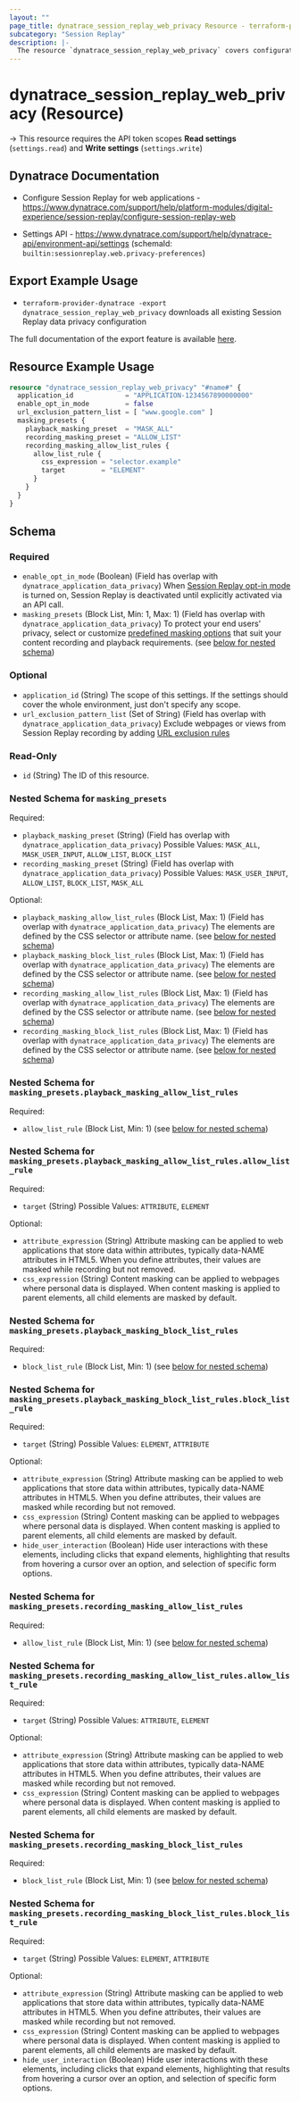 ```yaml
---
layout: ""
page_title: dynatrace_session_replay_web_privacy Resource - terraform-provider-dynatrace"
subcategory: "Session Replay"
description: |-
  The resource `dynatrace_session_replay_web_privacy` covers configuration for Session Replay data privacy
---
```


# dynatrace_session_replay_web_privacy (Resource)

-> This resource requires the API token scopes **Read settings** (`settings.read`) and **Write settings** (`settings.write`)

## Dynatrace Documentation

- Configure Session Replay for web applications - https://www.dynatrace.com/support/help/platform-modules/digital-experience/session-replay/configure-session-replay-web

- Settings API - https://www.dynatrace.com/support/help/dynatrace-api/environment-api/settings (schemaId: `builtin:sessionreplay.web.privacy-preferences`)

## Export Example Usage

- `terraform-provider-dynatrace -export dynatrace_session_replay_web_privacy` downloads all existing Session Replay data privacy configuration

The full documentation of the export feature is available [here](https://dt-url.net/h203qmc).

## Resource Example Usage

```terraform
resource "dynatrace_session_replay_web_privacy" "#name#" {
  application_id             = "APPLICATION-1234567890000000"
  enable_opt_in_mode         = false
  url_exclusion_pattern_list = [ "www.google.com" ]
  masking_presets {
    playback_masking_preset  = "MASK_ALL"
    recording_masking_preset = "ALLOW_LIST"
    recording_masking_allow_list_rules {
      allow_list_rule {
        css_expression = "selector.example"
        target         = "ELEMENT"
      }
    }
  }
}
```

<!-- schema generated by tfplugindocs -->
## Schema

### Required

- `enable_opt_in_mode` (Boolean) (Field has overlap with `dynatrace_application_data_privacy`) When [Session Replay opt-in mode](https://dt-url.net/sr-opt-in-mode) is turned on, Session Replay is deactivated until explicitly activated via an API call.
- `masking_presets` (Block List, Min: 1, Max: 1) (Field has overlap with `dynatrace_application_data_privacy`) To protect your end users' privacy, select or customize [predefined masking options](https://dt-url.net/sr-masking-preset-options) that suit your content recording and playback requirements. (see [below for nested schema](#nestedblock--masking_presets))

### Optional

- `application_id` (String) The scope of this settings. If the settings should cover the whole environment, just don't specify any scope.
- `url_exclusion_pattern_list` (Set of String) (Field has overlap with `dynatrace_application_data_privacy`) Exclude webpages or views from Session Replay recording by adding [URL exclusion rules](https://dt-url.net/sr-url-exclusion)

### Read-Only

- `id` (String) The ID of this resource.

<a id="nestedblock--masking_presets"></a>
### Nested Schema for `masking_presets`

Required:

- `playback_masking_preset` (String) (Field has overlap with `dynatrace_application_data_privacy`) Possible Values: `MASK_ALL`, `MASK_USER_INPUT`, `ALLOW_LIST`, `BLOCK_LIST`
- `recording_masking_preset` (String) (Field has overlap with `dynatrace_application_data_privacy`) Possible Values: `MASK_USER_INPUT`, `ALLOW_LIST`, `BLOCK_LIST`, `MASK_ALL`

Optional:

- `playback_masking_allow_list_rules` (Block List, Max: 1) (Field has overlap with `dynatrace_application_data_privacy`) The elements are defined by the CSS selector or attribute name. (see [below for nested schema](#nestedblock--masking_presets--playback_masking_allow_list_rules))
- `playback_masking_block_list_rules` (Block List, Max: 1) (Field has overlap with `dynatrace_application_data_privacy`) The elements are defined by the CSS selector or attribute name. (see [below for nested schema](#nestedblock--masking_presets--playback_masking_block_list_rules))
- `recording_masking_allow_list_rules` (Block List, Max: 1) (Field has overlap with `dynatrace_application_data_privacy`) The elements are defined by the CSS selector or attribute name. (see [below for nested schema](#nestedblock--masking_presets--recording_masking_allow_list_rules))
- `recording_masking_block_list_rules` (Block List, Max: 1) (Field has overlap with `dynatrace_application_data_privacy`) The elements are defined by the CSS selector or attribute name. (see [below for nested schema](#nestedblock--masking_presets--recording_masking_block_list_rules))

<a id="nestedblock--masking_presets--playback_masking_allow_list_rules"></a>
### Nested Schema for `masking_presets.playback_masking_allow_list_rules`

Required:

- `allow_list_rule` (Block List, Min: 1) (see [below for nested schema](#nestedblock--masking_presets--playback_masking_allow_list_rules--allow_list_rule))

<a id="nestedblock--masking_presets--playback_masking_allow_list_rules--allow_list_rule"></a>
### Nested Schema for `masking_presets.playback_masking_allow_list_rules.allow_list_rule`

Required:

- `target` (String) Possible Values: `ATTRIBUTE`, `ELEMENT`

Optional:

- `attribute_expression` (String) Attribute masking can be applied to web applications that store data within attributes, typically data-NAME attributes in HTML5. When you define attributes, their values are masked while recording but not removed.
- `css_expression` (String) Content masking can be applied to webpages where personal data is displayed. When content masking is applied to parent elements, all child elements are masked by default.



<a id="nestedblock--masking_presets--playback_masking_block_list_rules"></a>
### Nested Schema for `masking_presets.playback_masking_block_list_rules`

Required:

- `block_list_rule` (Block List, Min: 1) (see [below for nested schema](#nestedblock--masking_presets--playback_masking_block_list_rules--block_list_rule))

<a id="nestedblock--masking_presets--playback_masking_block_list_rules--block_list_rule"></a>
### Nested Schema for `masking_presets.playback_masking_block_list_rules.block_list_rule`

Required:

- `target` (String) Possible Values: `ELEMENT`, `ATTRIBUTE`

Optional:

- `attribute_expression` (String) Attribute masking can be applied to web applications that store data within attributes, typically data-NAME attributes in HTML5. When you define attributes, their values are masked while recording but not removed.
- `css_expression` (String) Content masking can be applied to webpages where personal data is displayed. When content masking is applied to parent elements, all child elements are masked by default.
- `hide_user_interaction` (Boolean) Hide user interactions with these elements, including clicks that expand elements, highlighting that results from hovering a cursor over an option, and selection of specific form options.



<a id="nestedblock--masking_presets--recording_masking_allow_list_rules"></a>
### Nested Schema for `masking_presets.recording_masking_allow_list_rules`

Required:

- `allow_list_rule` (Block List, Min: 1) (see [below for nested schema](#nestedblock--masking_presets--recording_masking_allow_list_rules--allow_list_rule))

<a id="nestedblock--masking_presets--recording_masking_allow_list_rules--allow_list_rule"></a>
### Nested Schema for `masking_presets.recording_masking_allow_list_rules.allow_list_rule`

Required:

- `target` (String) Possible Values: `ATTRIBUTE`, `ELEMENT`

Optional:

- `attribute_expression` (String) Attribute masking can be applied to web applications that store data within attributes, typically data-NAME attributes in HTML5. When you define attributes, their values are masked while recording but not removed.
- `css_expression` (String) Content masking can be applied to webpages where personal data is displayed. When content masking is applied to parent elements, all child elements are masked by default.



<a id="nestedblock--masking_presets--recording_masking_block_list_rules"></a>
### Nested Schema for `masking_presets.recording_masking_block_list_rules`

Required:

- `block_list_rule` (Block List, Min: 1) (see [below for nested schema](#nestedblock--masking_presets--recording_masking_block_list_rules--block_list_rule))

<a id="nestedblock--masking_presets--recording_masking_block_list_rules--block_list_rule"></a>
### Nested Schema for `masking_presets.recording_masking_block_list_rules.block_list_rule`

Required:

- `target` (String) Possible Values: `ELEMENT`, `ATTRIBUTE`

Optional:

- `attribute_expression` (String) Attribute masking can be applied to web applications that store data within attributes, typically data-NAME attributes in HTML5. When you define attributes, their values are masked while recording but not removed.
- `css_expression` (String) Content masking can be applied to webpages where personal data is displayed. When content masking is applied to parent elements, all child elements are masked by default.
- `hide_user_interaction` (Boolean) Hide user interactions with these elements, including clicks that expand elements, highlighting that results from hovering a cursor over an option, and selection of specific form options.
 